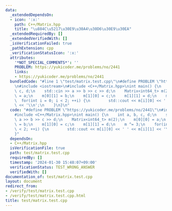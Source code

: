```yaml
---
data:
  _extendedDependsOn:
  - icon: ':x:'
    path: C++/Matrix.hpp
    title: "\u884C\u5217\u30E9\u30A4\u30D6\u30E9\u30EA"
  _extendedRequiredBy: []
  _extendedVerifiedWith: []
  _isVerificationFailed: true
  _pathExtension: cpp
  _verificationStatusIcon: ':x:'
  attributes:
    '*NOT_SPECIAL_COMMENTS*': ''
    PROBLEM: https://yukicoder.me/problems/no/2441
    links:
    - https://yukicoder.me/problems/no/2441
  bundledCode: "#line 1 \"test/matrix.test.cpp\"\n#define PROBLEM \"https://yukicoder.me/problems/no/2441\"\
    \n#include <iostream>\n#include <C++/Matrix.hpp>\nint main() {\n    int a, b,\
    \ c, d;\n    std::cin >> a >> b >> c >> d;\n    Matrix<int64_t> m(2);\n    m[0][0]\
    \ = a;\n    m[0][1] = b;\n    m[1][0] = c;\n    m[1][1] = d;\n    m ^= 3;\n  \
    \  for(int i = 0; i < 2; ++i) {\n        std::cout << m[i][0] << ' ' << m[i][1]\
    \ << '\\n';\n    }\n}\n"
  code: "#define PROBLEM \"https://yukicoder.me/problems/no/2441\"\n#include <iostream>\n\
    #include <C++/Matrix.hpp>\nint main() {\n    int a, b, c, d;\n    std::cin >>\
    \ a >> b >> c >> d;\n    Matrix<int64_t> m(2);\n    m[0][0] = a;\n    m[0][1]\
    \ = b;\n    m[1][0] = c;\n    m[1][1] = d;\n    m ^= 3;\n    for(int i = 0; i\
    \ < 2; ++i) {\n        std::cout << m[i][0] << ' ' << m[i][1] << '\\n';\n    }\n\
    }"
  dependsOn:
  - C++/Matrix.hpp
  isVerificationFile: true
  path: test/matrix.test.cpp
  requiredBy: []
  timestamp: '2024-01-30 15:48:07+09:00'
  verificationStatus: TEST_WRONG_ANSWER
  verifiedWith: []
documentation_of: test/matrix.test.cpp
layout: document
redirect_from:
- /verify/test/matrix.test.cpp
- /verify/test/matrix.test.cpp.html
title: test/matrix.test.cpp
---
```

